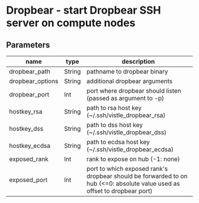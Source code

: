 [headline]:<>
Dropbear - start Dropbear SSH server on compute nodes
=====================================================
[headline]:<>
[inputPorts]:<>
[inputPorts]:<>
[outputPorts]:<>
[outputPorts]:<>
[parameters]:<>
Parameters
----------
|name|type|description|
|-|-|-|
|dropbear_path|String|pathname to dropbear binary|
|dropbear_options|String|additional dropbear arguments|
|dropbear_port|Int|port where dropbear should listen (passed as argument to -p)|
|hostkey_rsa|String|path to rsa host key (~/.ssh/vistle_dropbear_rsa)|
|hostkey_dss|String|path to dss host key (~/.ssh/vistle_dropbear_dss)|
|hostkey_ecdsa|String|path to ecdsa host key (~/.ssh/vistle_dropbear_ecdsa)|
|exposed_rank|Int|rank to expose on hub (-1: none)|
|exposed_port|Int|port to which exposed rank's dropbear should be forwarded to on hub (<=0: absolute value used as offset to dropbear port)|

[parameters]:<>
